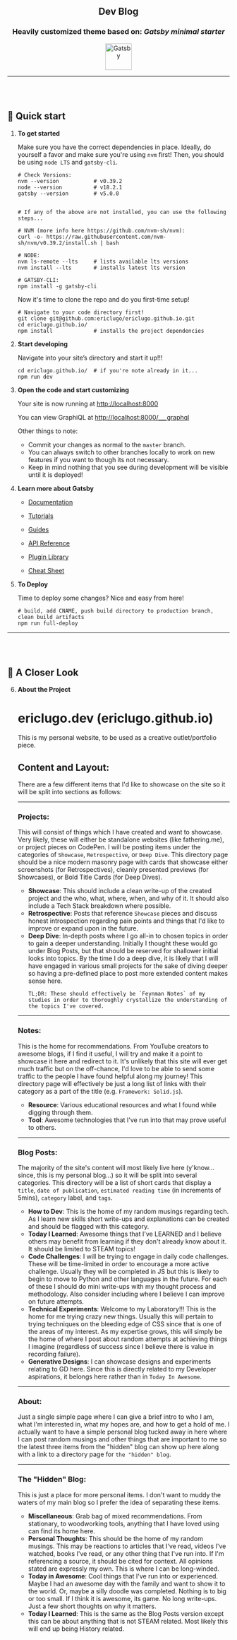 <h2 align="center">Dev Blog</h2>
<h3 align="center">Heavily customized theme based on: <em>Gatsby minimal starter</em></h3>
<p align="center">
  <a href="https://www.gatsbyjs.com/?utm_source=starter&utm_medium=readme&utm_campaign=minimal-starter">
    <img alt="Gatsby" src="https://www.gatsbyjs.com/Gatsby-Monogram.svg" width="60" />
  </a>
</p>

<hr><br><br>

## 🚀 Quick start

1.  **To get started**

    Make sure you have the correct dependencies in place. Ideally, do yourself a favor and make sure you're using `nvm` first! Then, you should be using `node LTS` and `gatsby-cli`.

    ```shell
    # Check Versions:
    nvm --version           # v0.39.2
    node --version          # v18.2.1
    gatsby --version        # v5.0.0

    
    # If any of the above are not installed, you can use the following steps...

    # NVM (more info here https://github.com/nvm-sh/nvm):
    curl -o- https://raw.githubusercontent.com/nvm-sh/nvm/v0.39.2/install.sh | bash

    # NODE:
    nvm ls-remote --lts     # lists available lts versions
    nvm install --lts       # installs latest lts version

    # GATSBY-CLI:
    npm install -g gatsby-cli
    ```

    Now it's time to clone the repo and do you first-time setup!
    
    ```shell
    # Navigate to your code directory first!
    git clone git@github.com:ericlugo/ericlugo.github.io.git
    cd ericlugo.github.io/
    npm install             # installs the project dependencies
    ```

2.  **Start developing**

    Navigate into your site’s directory and start it up!!!

    ```shell
    cd ericlugo.github.io/  # if you're note already in it...
    npm run dev
    ```

3.  **Open the code and start customizing**

    Your site is now running at <http://localhost:8000>

    You can view GraphiQL at <http://localhost:8000/___graphql>

    Other things to note:
    - Commit your changes as normal to the `master` branch.
    - You can always switch to other branches locally to work on new features if you want to though its not necessary.
    - Keep in mind nothing that you see during development will be visible until it is deployed!

4.  **Learn more about Gatsby**

    - [Documentation](https://www.gatsbyjs.com/docs/?utm_source=starter&utm_medium=readme&utm_campaign=minimal-starter)

    - [Tutorials](https://www.gatsbyjs.com/tutorial/?utm_source=starter&utm_medium=readme&utm_campaign=minimal-starter)

    - [Guides](https://www.gatsbyjs.com/tutorial/?utm_source=starter&utm_medium=readme&utm_campaign=minimal-starter)

    - [API Reference](https://www.gatsbyjs.com/docs/api-reference/?utm_source=starter&utm_medium=readme&utm_campaign=minimal-starter)

    - [Plugin Library](https://www.gatsbyjs.com/plugins?utm_source=starter&utm_medium=readme&utm_campaign=minimal-starter)

    - [Cheat Sheet](https://www.gatsbyjs.com/docs/cheat-sheet/?utm_source=starter&utm_medium=readme&utm_campaign=minimal-starter)


5.  **To Deploy**

    Time to deploy some changes? Nice and easy from here!

    ```shell
    # build, add CNAME, push build directory to production branch, clean build artifacts
    npm run full-deploy
    ```
<hr><br/><br/>

## 🔎 A Closer Look
6.  **About the Project**

    # ericlugo.dev (ericlugo.github.io)
    This is my personal website, to be used as a creative outlet/portfolio piece.

    ## Content and Layout:

    There are a few different items that I'd like to showcase on the site so it will be split into sections as follows:

    ---

    ### Projects:
    This will consist of things which I have created and want to showcase. Very likely, these will either be standalone websites (like fathering.me), or project pieces on CodePen. I will be posting items under the categories of `Showcase`, `Retrospective`, or `Deep Dive`. This directory page should be a nice modern masonry page with cards that showcase either screenshots (for Retrospectives), cleanly presented previews (for Showcases), or Bold Title Cards (for Deep Dives). 
    - **Showcase**:
    This should include a clean write-up of the created project and the who, what, where, when, and why of it. It should also include a Tech Stack breakdown where possible.
    - **Retrospective**:
    Posts that reference `Showcase` pieces and discuss honest introspection regarding pain points and things that I'd like to improve or expand upon in the future.
    - **Deep Dive**:
    In-depth posts where I go all-in to chosen topics in order to gain a deeper understanding. Initially I thought these would go under Blog Posts, but that should be reserved for shallower initial looks into topics. By the time I do a deep dive, it is likely that I will have engaged in various small projects for the sake of diving deeper so having a pre-defined place to post more extended content makes sense here.
        ```
        TL;DR: These should effectively be `Feynman Notes` of my studies in order to thoroughly crystallize the understanding of the topics I've covered.
        ```

    ---

    ### Notes:
    This is the home for recommendations. From YouTube creators to awesome blogs, if I find it useful, I will try and make it a point to showcase it here and redirect to it. It's unlikely that this site will ever get much traffic but on the off-chance, I'd love to be able to send some traffic to the people I have found helpful along my journey! This directory page will effectively be just a long list of links with their category as a part of the title (e.g. `Framework: Solid.js`).
    - **Resource**:
    Various educational resources and what I found while digging through them.
    - **Tool**:
    Awesome technologies that I've run into that may prove useful to others.

    ---

    ### Blog Posts:
    The majority of the site's content will most likely live here (y'know... since, this is my personal blog...) so it will be split into several categories. This directory will be a list of short cards that display a `title`, `date of publication`, `estimated reading time` (in increments of 5mins), `category` label, and `tags`.
    - **How to Dev**:
    This is the home of my random musings regarding tech. As I learn new skills short write-ups and explanations can be created and should be flagged with this category.
    - **Today I Learned**:
    Awesome things that I've LEARNED and I believe others may benefit from learning if they don't already know about it. It should be limited to STEAM topics!
    - **Code Challenges**:
    I will be trying to engage in daily code challenges. These will be time-limited in order to encourage a more active challenge. Usually they will be completed in JS but this is likely to begin to move to Python and other languages in the future. For each of these I should do mini write-ups with my thought process and methodology. Also consider including where I believe I can improve on future attempts.
    - **Technical Experiments**:
    Welcome to my Laboratory!!! This is the home for me trying crazy new things. Usually this will pertain to trying techniques on the bleeding edge of CSS since that is one of the areas of my interest. As my expertise grows, this will simply be the home of where I post about random attempts at achieving things I imagine (regardless of success since I believe there is value in recording failure).
    - **Generative Designs**:
    I can showcase designs and experiments relating to GD here. Since this is directly related to my Developer aspirations, it belongs here rather than in `Today In Awesome`.

    ---

    ### About:
    Just a single simple page where I can give a brief intro to who I am, what I'm interested in, what my hopes are, and how to get a hold of me. I actually want to have a simple personal blog tucked away in here where I can post random musings and other things that are important to me so the latest three items from the "hidden" blog can show up here along with a link to a directory page for `the "hidden" blog`.

    ---

    ### The "Hidden" Blog:
    This is just a place for more personal items. I don't want to muddy the waters of my main blog so I prefer the idea of separating these items.
    - **Miscellaneous**:
    Grab bag of mixed recommendations. From stationary, to woodworking tools, anything that I have loved using can find its home here.
    - **Personal Thoughts**:
    This should be the home of my random musings. This may be reactions to articles that I've read, videos I've watched, books I've read, or any other thing that I've run into. If I'm referencing a source, it should be cited for context. All opinions stated are expressly my own. This is where I can be long-winded.
    - **Today in Awesome**:
    Cool things that I've run into or experienced. Maybe I had an awesome day with the family and want to show it to the world. Or, maybe a silly doodle was completed. Nothing is to big or too small. If I think it is awesome, its game. No long write-ups. Just a few short thoughts on why it matters.
    - **Today I Learned**:
    This is the same as the Blog Posts version except this can be about anything that is not STEAM related. Most likely this will end up being History related.